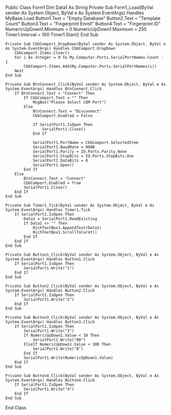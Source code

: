 Public Class Form1
    Dim Data1 As String
    Private Sub Form1_Load(ByVal sender As System.Object, ByVal e As System.EventArgs) Handles MyBase.Load
        Button1.Text = "Empty Database"
        Button2.Text = "Template Count"
        Button3.Text = "Fingerprint Enroll"
        Button4.Text = "Fingerprint ID"
        NumericUpDown1.Minimum = 0
        NumericUpDown1.Maximum = 255
        Timer1.Interval = 100
        Timer1.Start()
    End Sub

    Private Sub CbbComport_DropDown(ByVal sender As System.Object, ByVal e As System.EventArgs) Handles CbbComport.DropDown
        CbbComport.Items.Clear()
        For i As Integer = 0 To My.Computer.Ports.SerialPortNames.Count - 1
            CbbComport.Items.Add(My.Computer.Ports.SerialPortNames(i))
        Next
    End Sub

    Private Sub BtnConnect_Click(ByVal sender As System.Object, ByVal e As System.EventArgs) Handles BtnConnect.Click
        If BtnConnect.Text = "Connect" Then
            If CbbComport.Text = "" Then
                MsgBox("Please Select COM Port")
            Else
                BtnConnect.Text = "Disconnect"
                CbbComport.Enabled = False

                If SerialPort1.IsOpen Then
                    SerialPort1.Close()
                End If

                SerialPort1.PortName = CbbComport.SelectedItem
                SerialPort1.BaudRate = 9600
                SerialPort1.Parity = IO.Ports.Parity.None
                SerialPort1.StopBits = IO.Ports.StopBits.One
                SerialPort1.DataBits = 8
                SerialPort1.Open()
            End If
        Else
            BtnConnect.Text = "Connect"
            CbbComport.Enabled = True
            SerialPort1.Close()
        End If
    End Sub

    Private Sub Timer1_Tick(ByVal sender As System.Object, ByVal e As System.EventArgs) Handles Timer1.Tick
        If SerialPort1.IsOpen Then
            Data1 = SerialPort1.ReadExisting
            If Data1 <> "" Then
                RichTextBox1.AppendText(Data1)
                RichTextBox1.ScrollToCaret()
            End If
        End If
    End Sub

    Private Sub Button1_Click(ByVal sender As System.Object, ByVal e As System.EventArgs) Handles Button1.Click
        If SerialPort1.IsOpen Then
            SerialPort1.Write("1")
        End If
    End Sub

    Private Sub Button2_Click(ByVal sender As System.Object, ByVal e As System.EventArgs) Handles Button2.Click
        If SerialPort1.IsOpen Then
            SerialPort1.Write("2")
        End If
    End Sub

    Private Sub Button3_Click(ByVal sender As System.Object, ByVal e As System.EventArgs) Handles Button3.Click
        If SerialPort1.IsOpen Then
            SerialPort1.Write("3")
            If NumericUpDown1.Value < 10 Then
                SerialPort1.Write("00")
            ElseIf NumericUpDown1.Value < 100 Then
                SerialPort1.Write("0")
            End If
            SerialPort1.Write(NumericUpDown1.Value)
        End If
    End Sub

    Private Sub Button4_Click(ByVal sender As System.Object, ByVal e As System.EventArgs) Handles Button4.Click
        If SerialPort1.IsOpen Then
            SerialPort1.Write("4")
        End If
    End Sub
End Class

